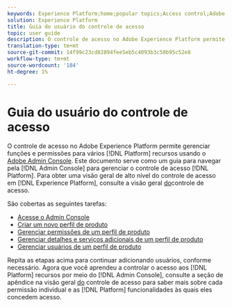 ```yaml
---
keywords: Experience Platform;home;popular topics;Access control;Adobe admin console
solution: Experience Platform
title: Guia do usuário do controle de acesso
topic: user guide
description: O controle de acesso no Adobe Experience Platform permite gerenciar funções e permissões para vários recursos da plataforma usando o Adobe Admin Console. Este documento serve como um guia para navegar na Admin Console para gerenciar o controle de acesso for Platform.
translation-type: tm+mt
source-git-commit: 14f99c23cd82894fee5eb5c4093b3c50b95c52e8
workflow-type: tm+mt
source-wordcount: '184'
ht-degree: 1%

---
```



# Guia do usuário do controle de acesso

O controle de acesso no Adobe Experience Platform permite gerenciar funções e permissões para vários [!DNL Platform] recursos usando o [Adobe Admin Console](https://adminconsole.adobe.com). Este documento serve como um guia para navegar pela [!DNL Admin Console] para gerenciar o controle de acesso [!DNL Platform]. Para obter uma visão geral de alto nível do controle de acesso em [!DNL Experience Platform], consulte a visão geral [do](./../home.md)controle de acesso.

São cobertas as seguintes tarefas:

- [Acesse o Admin Console](./browse.md)
- [Criar um novo perfil de produto](./create-profile.md)
- [Gerenciar permissões de um perfil de produto](./permissions.md)
- [Gerenciar detalhes e serviços adicionais de um perfil de produto](./details-and-services.md)
- [Gerenciar usuários de um perfil de produto](./users.md)

Repita as etapas acima para continuar adicionando usuários, conforme necessário. Agora que você aprendeu a controlar o acesso aos [!DNL Platform] recursos por meio do [!DNL Admin Console], consulte a seção de apêndice na visão geral [do](../home.md) controle de acesso para saber mais sobre cada permissão individual e as [!DNL Platform] funcionalidades às quais eles concedem acesso.